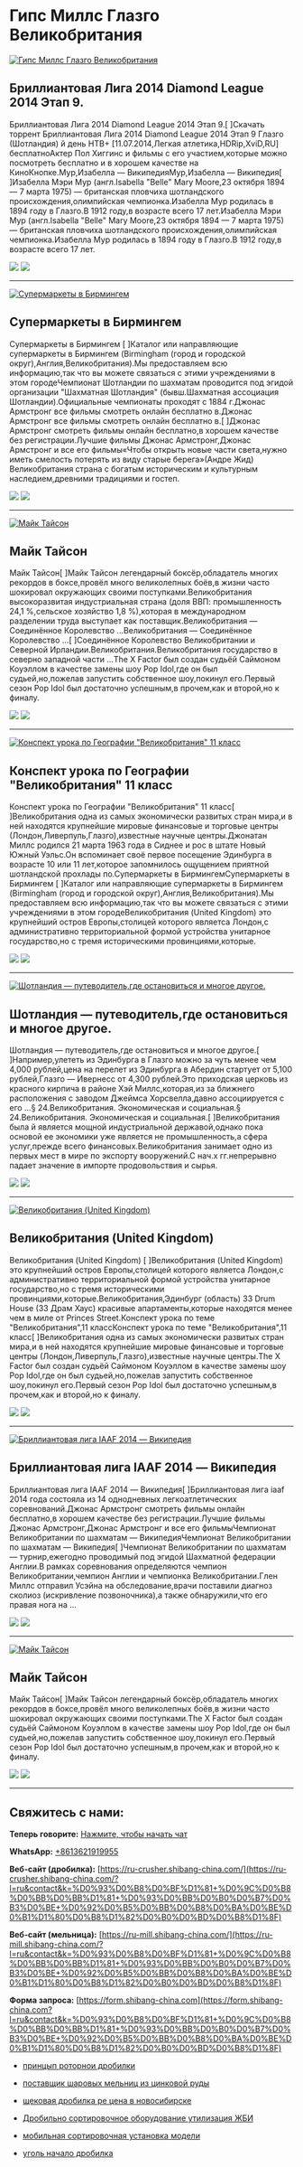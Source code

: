 # Гипс Миллс Глазго Великобритания

<a href="https://swt.shibang-china.com/?l=ru&img&k=%D0%93%D0%B8%D0%BF%D1%81+%D0%9C%D0%B8%D0%BB%D0%BB%D1%81+%D0%93%D0%BB%D0%B0%D0%B7%D0%B3%D0%BE+%D0%92%D0%B5%D0%BB%D0%B8%D0%BA%D0%BE%D0%B1%D1%80%D0%B8%D1%82%D0%B0%D0%BD%D0%B8%D1%8F" target="_blank">![Гипс Миллс Глазго Великобритания](http://static.shibang-china.com/all-800x300/1315.jpg)</a>

## Бриллиантовая Лига 2014 Diamond League 2014 Этап 9.
Бриллиантовая Лига 2014 Diamond League 2014 Этап 9.[ ]Скачать торрент Бриллиантовая Лига 2014 Diamond League 2014 Этап 9 Глазго (Шотландия) й день НТВ+ [11.07.2014,Легкая атлетика,HDRip,XviD,RU] бесплатноАктер Пол Хиггинс и фильмы с его участием,которые можно посмотреть бесплатно и в хорошем качестве на КиноКнопке.Мур,Изабелла — ВикипедияМур,Изабелла — Википедия[ ]Изабелла Мэри Мур (англ.Isabella &quot;Belle&quot; Mary Moore,23 октября 1894 — 7 марта 1975) — британская пловчиха шотландского происхождения,олимпийская чемпионка.Изабелла Мур родилась в 1894 году в Глазго.В 1912 году,в возрасте всего 17 лет.Изабелла Мэри Мур (англ.Isabella &quot;Belle&quot; Mary Moore,23 октября 1894 — 7 марта 1975) — британская пловчиха шотландского происхождения,олимпийская чемпионка.Изабелла Мур родилась в 1894 году в Глазго.В 1912 году,в возрасте всего 17 лет.


<a href="https://whatsapp.shibangsoft.com/WhatsApp.php" target="_blank" title="WhatsApp">![](http://static.shibang-china.com/icon/whatsapp.png)</a> <a href="https://swt.shibang-china.com/?l=ru&icon&k=%D0%93%D0%B8%D0%BF%D1%81+%D0%9C%D0%B8%D0%BB%D0%BB%D1%81+%D0%93%D0%BB%D0%B0%D0%B7%D0%B3%D0%BE+%D0%92%D0%B5%D0%BB%D0%B8%D0%BA%D0%BE%D0%B1%D1%80%D0%B8%D1%82%D0%B0%D0%BD%D0%B8%D1%8F" target="_blank">![](http://static.shibang-china.com/icon/chat-ru.png)</a>

---

<a href="https://swt.shibang-china.com/?l=ru&img&k=%D0%93%D0%B8%D0%BF%D1%81+%D0%9C%D0%B8%D0%BB%D0%BB%D1%81+%D0%93%D0%BB%D0%B0%D0%B7%D0%B3%D0%BE+%D0%92%D0%B5%D0%BB%D0%B8%D0%BA%D0%BE%D0%B1%D1%80%D0%B8%D1%82%D0%B0%D0%BD%D0%B8%D1%8F" target="_blank">![Супермаркеты в Бирмингем](http://static.shibang-china.com/all-800x300/1336.jpg)</a>

## Супермаркеты в Бирмингем
Супермаркеты в Бирмингем [ ]Каталог или направляющие супермаркеты в Бирмингем (Birmingham (город и городской округ),Англия,Великобритания).Мы предоставляем всю информацию,так что вы можете связаться с этими учреждениями в этом городеЧемпионат Шотландии по шахматам проводится под эгидой организации &quot;Шахматная Шотландия&quot; (бывш.Шахматная ассоциация Шотландии).Официальные чемпионаты проходят с 1884 г.Джонас Армстронг все фильмы смотреть онлайн бесплатно в.Джонас Армстронг все фильмы смотреть онлайн бесплатно в.[ ]Джонас Армстронг cмотреть фильмы онлайн бесплатно,в хорошем качестве без регистрации.Лучшие фильмы Джонас Армстронг,Джонас Армстронг и все его фильмы&#171;Чтобы открыть новые части света,нужно иметь смелость потерять из виду старые берега&#187;(Андре Жид) Великобритания страна с богатым историческим и культурным наследием,древними традициями и гостеп.


<a href="https://whatsapp.shibangsoft.com/WhatsApp.php" target="_blank" title="WhatsApp">![](http://static.shibang-china.com/icon/whatsapp.png)</a> <a href="https://swt.shibang-china.com/?l=ru&icon&k=%D0%93%D0%B8%D0%BF%D1%81+%D0%9C%D0%B8%D0%BB%D0%BB%D1%81+%D0%93%D0%BB%D0%B0%D0%B7%D0%B3%D0%BE+%D0%92%D0%B5%D0%BB%D0%B8%D0%BA%D0%BE%D0%B1%D1%80%D0%B8%D1%82%D0%B0%D0%BD%D0%B8%D1%8F" target="_blank">![](http://static.shibang-china.com/icon/chat-ru.png)</a>

---

<a href="https://swt.shibang-china.com/?l=ru&img&k=%D0%93%D0%B8%D0%BF%D1%81+%D0%9C%D0%B8%D0%BB%D0%BB%D1%81+%D0%93%D0%BB%D0%B0%D0%B7%D0%B3%D0%BE+%D0%92%D0%B5%D0%BB%D0%B8%D0%BA%D0%BE%D0%B1%D1%80%D0%B8%D1%82%D0%B0%D0%BD%D0%B8%D1%8F" target="_blank">![Майк Тайсон](http://static.shibang-china.com/all-800x300/899.jpg)</a>

## Майк Тайсон
Майк Тайсон[ ]Майк Тайсон легендарный боксёр,обладатель многих рекордов в боксе,провёл много великолепных боёв,в жизни часто шокировал окружающих своими поступками.Великобритания высокоразвитая индустриальная страна (доля ВВП: промышленность 24,1 %,сельское хозяйство 1,8 %),которая в международном разделении труда выступает как поставщик.Великобритания — Соединённое Королевство …Великобритания — Соединённое Королевство …[ ]Соединённое Королевство Великобритании и Северной Ирландии.Великобритания.Великобритания государство в северно западной части …The X Factor был создан судьёй Саймоном Коуэллом в качестве замены шоу Pop Idol,где он был судьей,но,пожелав запустить собственное шоу,покинул его.Первый сезон Pop Idol был достаточно успешным,в прочем,как и второй,но к финалу.


<a href="https://whatsapp.shibangsoft.com/WhatsApp.php" target="_blank" title="WhatsApp">![](http://static.shibang-china.com/icon/whatsapp.png)</a> <a href="https://swt.shibang-china.com/?l=ru&icon&k=%D0%93%D0%B8%D0%BF%D1%81+%D0%9C%D0%B8%D0%BB%D0%BB%D1%81+%D0%93%D0%BB%D0%B0%D0%B7%D0%B3%D0%BE+%D0%92%D0%B5%D0%BB%D0%B8%D0%BA%D0%BE%D0%B1%D1%80%D0%B8%D1%82%D0%B0%D0%BD%D0%B8%D1%8F" target="_blank">![](http://static.shibang-china.com/icon/chat-ru.png)</a>

---

<a href="https://swt.shibang-china.com/?l=ru&img&k=%D0%93%D0%B8%D0%BF%D1%81+%D0%9C%D0%B8%D0%BB%D0%BB%D1%81+%D0%93%D0%BB%D0%B0%D0%B7%D0%B3%D0%BE+%D0%92%D0%B5%D0%BB%D0%B8%D0%BA%D0%BE%D0%B1%D1%80%D0%B8%D1%82%D0%B0%D0%BD%D0%B8%D1%8F" target="_blank">![Конспект урока по Географии &quot;Великобритания&quot; 11 класс](http://static.shibang-china.com/all-800x300/979.jpg)</a>

## Конспект урока по Географии &quot;Великобритания&quot; 11 класс
Конспект урока по Географии &quot;Великобритания&quot; 11 класс[ ]Великобритания одна из самых экономически развитых стран мира,и в ней находятся крупнейшие мировые финансовые и торговые центры (Лондон,Ливерпуль,Глазго),известные научные центры.Джонатан Миллс родился 21 марта 1963 года в Сиднее и рос в штате Новый Южный Уэльс.Он вспоминает своё первое посещение Эдинбурга в возрасте 10 или 11 лет,которое запомнилось ощущением приятной шотландской прохлады по.Супермаркеты в БирмингемСупермаркеты в Бирмингем [ ]Каталог или направляющие супермаркеты в Бирмингем (Birmingham (город и городской округ),Англия,Великобритания).Мы предоставляем всю информацию,так что вы можете связаться с этими учреждениями в этом городеВеликобритания (United Kingdom) это крупнейший остров Европы,столицей которого являетса Лондон,c административно территориальной формой устройства унитарное государство,но с тремя историческими провинциями,которые.


<a href="https://whatsapp.shibangsoft.com/WhatsApp.php" target="_blank" title="WhatsApp">![](http://static.shibang-china.com/icon/whatsapp.png)</a> <a href="https://swt.shibang-china.com/?l=ru&icon&k=%D0%93%D0%B8%D0%BF%D1%81+%D0%9C%D0%B8%D0%BB%D0%BB%D1%81+%D0%93%D0%BB%D0%B0%D0%B7%D0%B3%D0%BE+%D0%92%D0%B5%D0%BB%D0%B8%D0%BA%D0%BE%D0%B1%D1%80%D0%B8%D1%82%D0%B0%D0%BD%D0%B8%D1%8F" target="_blank">![](http://static.shibang-china.com/icon/chat-ru.png)</a>

---

<a href="https://swt.shibang-china.com/?l=ru&img&k=%D0%93%D0%B8%D0%BF%D1%81+%D0%9C%D0%B8%D0%BB%D0%BB%D1%81+%D0%93%D0%BB%D0%B0%D0%B7%D0%B3%D0%BE+%D0%92%D0%B5%D0%BB%D0%B8%D0%BA%D0%BE%D0%B1%D1%80%D0%B8%D1%82%D0%B0%D0%BD%D0%B8%D1%8F" target="_blank">![Шотландия — путеводитель,где остановиться и многое другое.](http://static.shibang-china.com/all-800x300/1358.jpg)</a>

## Шотландия — путеводитель,где остановиться и многое другое.
Шотландия — путеводитель,где остановиться и многое другое.[ ]Например,улететь из Эдинбурга в Глазго можно за чуть менее чем 4,000 рублей,цена на перелет из Эдинбурга в Абердин стартует от 5,100 рублей,Глазго — Ивернесс от 4,300 рублей.Это приходская церковь из красного кирпича в районе Хэй Миллс,которая,из за ближнего расположения с заводом Джеймса Хорсвелла,давно ассоциируется с его …&#167; 24.Великобритания. Экономическая и социальная.&#167; 24.Великобритания. Экономическая и социальная.[ ]Великобритания была й является мощной индустриальной державой,однако пока основой ее экономики уже является не промышленность,а сфера услуг,прежде всего финансовых.Великобритания занимает одно из первых мест в мире по экспорту вооружений.С нач.х гг.непрерывно падает значение в импорте продовольствия и сырья.


<a href="https://whatsapp.shibangsoft.com/WhatsApp.php" target="_blank" title="WhatsApp">![](http://static.shibang-china.com/icon/whatsapp.png)</a> <a href="https://swt.shibang-china.com/?l=ru&icon&k=%D0%93%D0%B8%D0%BF%D1%81+%D0%9C%D0%B8%D0%BB%D0%BB%D1%81+%D0%93%D0%BB%D0%B0%D0%B7%D0%B3%D0%BE+%D0%92%D0%B5%D0%BB%D0%B8%D0%BA%D0%BE%D0%B1%D1%80%D0%B8%D1%82%D0%B0%D0%BD%D0%B8%D1%8F" target="_blank">![](http://static.shibang-china.com/icon/chat-ru.png)</a>

---

<a href="https://swt.shibang-china.com/?l=ru&img&k=%D0%93%D0%B8%D0%BF%D1%81+%D0%9C%D0%B8%D0%BB%D0%BB%D1%81+%D0%93%D0%BB%D0%B0%D0%B7%D0%B3%D0%BE+%D0%92%D0%B5%D0%BB%D0%B8%D0%BA%D0%BE%D0%B1%D1%80%D0%B8%D1%82%D0%B0%D0%BD%D0%B8%D1%8F" target="_blank">![Великобритания (United Kingdom)](http://static.shibang-china.com/all-800x300/333.jpg)</a>

## Великобритания (United Kingdom)
Великобритания (United Kingdom) [ ]Великобритания (United Kingdom) это крупнейший остров Европы,столицей которого являетса Лондон,c административно территориальной формой устройства унитарное государство,но с тремя историческими провинциями,которые.Великобритания,Эдинбург (область) 33 Drum House (33 Драм Хаус) красивые апартаменты,которые находятся менее чем в миле от Princes Street.Конспект урока по теме &quot;Великобритания&quot;,11 классКонспект урока по теме &quot;Великобритания&quot;,11 класс[ ]Великобритания одна из самых экономически развитых стран мира,и в ней находятся крупнейшие мировые финансовые и торговые центры (Лондон,Ливерпуль,Глазго),известные научные центры.The X Factor был создан судьёй Саймоном Коуэллом в качестве замены шоу Pop Idol,где он был судьей,но,пожелав запустить собственное шоу,покинул его.Первый сезон Pop Idol был достаточно успешным,в прочем,как и второй,но к финалу.


<a href="https://whatsapp.shibangsoft.com/WhatsApp.php" target="_blank" title="WhatsApp">![](http://static.shibang-china.com/icon/whatsapp.png)</a> <a href="https://swt.shibang-china.com/?l=ru&icon&k=%D0%93%D0%B8%D0%BF%D1%81+%D0%9C%D0%B8%D0%BB%D0%BB%D1%81+%D0%93%D0%BB%D0%B0%D0%B7%D0%B3%D0%BE+%D0%92%D0%B5%D0%BB%D0%B8%D0%BA%D0%BE%D0%B1%D1%80%D0%B8%D1%82%D0%B0%D0%BD%D0%B8%D1%8F" target="_blank">![](http://static.shibang-china.com/icon/chat-ru.png)</a>

---

<a href="https://swt.shibang-china.com/?l=ru&img&k=%D0%93%D0%B8%D0%BF%D1%81+%D0%9C%D0%B8%D0%BB%D0%BB%D1%81+%D0%93%D0%BB%D0%B0%D0%B7%D0%B3%D0%BE+%D0%92%D0%B5%D0%BB%D0%B8%D0%BA%D0%BE%D0%B1%D1%80%D0%B8%D1%82%D0%B0%D0%BD%D0%B8%D1%8F" target="_blank">![Бриллиантовая лига IAAF 2014 — Википедия](http://static.shibang-china.com/all-800x300/391.jpg)</a>

## Бриллиантовая лига IAAF 2014 — Википедия
Бриллиантовая лига IAAF 2014 — Википедия[ ]Бриллиантовая лига iaaf 2014 года состояла из 14 однодневных легкоатлетических соревнований.Джонас Армстронг cмотреть фильмы онлайн бесплатно,в хорошем качестве без регистрации.Лучшие фильмы Джонас Армстронг,Джонас Армстронг и все его фильмыЧемпионат Великобритании по шахматам — ВикипедияЧемпионат Великобритании по шахматам — Википедия[ ]Чемпионат Великобритании по шахматам — турнир,ежегодно проводимый под эгидой Шахматной федерации Англии.В рамках соревнования определяются чемпион Великобритании,чемпион Англии и чемпионка Великобритании.Глен Миллс отправил Усэйна на обследование,врачи поставили диагноз сколиоз (искривление позвоночника),а также обнаружили,что его правая нога на …


<a href="https://whatsapp.shibangsoft.com/WhatsApp.php" target="_blank" title="WhatsApp">![](http://static.shibang-china.com/icon/whatsapp.png)</a> <a href="https://swt.shibang-china.com/?l=ru&icon&k=%D0%93%D0%B8%D0%BF%D1%81+%D0%9C%D0%B8%D0%BB%D0%BB%D1%81+%D0%93%D0%BB%D0%B0%D0%B7%D0%B3%D0%BE+%D0%92%D0%B5%D0%BB%D0%B8%D0%BA%D0%BE%D0%B1%D1%80%D0%B8%D1%82%D0%B0%D0%BD%D0%B8%D1%8F" target="_blank">![](http://static.shibang-china.com/icon/chat-ru.png)</a>

---

<a href="https://swt.shibang-china.com/?l=ru&img&k=%D0%93%D0%B8%D0%BF%D1%81+%D0%9C%D0%B8%D0%BB%D0%BB%D1%81+%D0%93%D0%BB%D0%B0%D0%B7%D0%B3%D0%BE+%D0%92%D0%B5%D0%BB%D0%B8%D0%BA%D0%BE%D0%B1%D1%80%D0%B8%D1%82%D0%B0%D0%BD%D0%B8%D1%8F" target="_blank">![Майк Тайсон](http://static.shibang-china.com/all-800x300/617.jpg)</a>

## Майк Тайсон
Майк Тайсон[ ]Майк Тайсон легендарный боксёр,обладатель многих рекордов в боксе,провёл много великолепных боёв,в жизни часто шокировал окружающих своими поступками.The X Factor был создан судьёй Саймоном Коуэллом в качестве замены шоу Pop Idol,где он был судьей,но,пожелав запустить собственное шоу,покинул его.Первый сезон Pop Idol был достаточно успешным,в прочем,как и второй,но к финалу.

<a href="https://whatsapp.shibangsoft.com/WhatsApp.php" target="_blank" title="WhatsApp">![](http://static.shibang-china.com/icon/whatsapp.png)</a> <a href="https://swt.shibang-china.com/?l=ru&icon&k=%D0%93%D0%B8%D0%BF%D1%81+%D0%9C%D0%B8%D0%BB%D0%BB%D1%81+%D0%93%D0%BB%D0%B0%D0%B7%D0%B3%D0%BE+%D0%92%D0%B5%D0%BB%D0%B8%D0%BA%D0%BE%D0%B1%D1%80%D0%B8%D1%82%D0%B0%D0%BD%D0%B8%D1%8F" target="_blank">![](http://static.shibang-china.com/icon/chat-ru.png)</a>

---
## Свяжитесь с нами:

**Теперь говорите:** [Нажмите, чтобы начать чат](https://swt.shibang-china.com?l=ru&contact&k=%D0%93%D0%B8%D0%BF%D1%81+%D0%9C%D0%B8%D0%BB%D0%BB%D1%81+%D0%93%D0%BB%D0%B0%D0%B7%D0%B3%D0%BE+%D0%92%D0%B5%D0%BB%D0%B8%D0%BA%D0%BE%D0%B1%D1%80%D0%B8%D1%82%D0%B0%D0%BD%D0%B8%D1%8F)

**WhatsApp:**  [+8613621919955](https://whatsapp.shibangsoft.com/WhatsApp.php)

**Веб-сайт (дробилка):** [https://ru-crusher.shibang-china.com/](https://ru-crusher.shibang-china.com/?l=ru&contact&k=%D0%93%D0%B8%D0%BF%D1%81+%D0%9C%D0%B8%D0%BB%D0%BB%D1%81+%D0%93%D0%BB%D0%B0%D0%B7%D0%B3%D0%BE+%D0%92%D0%B5%D0%BB%D0%B8%D0%BA%D0%BE%D0%B1%D1%80%D0%B8%D1%82%D0%B0%D0%BD%D0%B8%D1%8F)

**Веб-сайт (мельница):** [https://ru-mill.shibang-china.com/](https://ru-mill.shibang-china.com/?l=ru&contact&k=%D0%93%D0%B8%D0%BF%D1%81+%D0%9C%D0%B8%D0%BB%D0%BB%D1%81+%D0%93%D0%BB%D0%B0%D0%B7%D0%B3%D0%BE+%D0%92%D0%B5%D0%BB%D0%B8%D0%BA%D0%BE%D0%B1%D1%80%D0%B8%D1%82%D0%B0%D0%BD%D0%B8%D1%8F)

**Форма запроса:** [https://form.shibang-china.com](https://form.shibang-china.com?l=ru&contact&k=%D0%93%D0%B8%D0%BF%D1%81+%D0%9C%D0%B8%D0%BB%D0%BB%D1%81+%D0%93%D0%BB%D0%B0%D0%B7%D0%B3%D0%BE+%D0%92%D0%B5%D0%BB%D0%B8%D0%BA%D0%BE%D0%B1%D1%80%D0%B8%D1%82%D0%B0%D0%BD%D0%B8%D1%8F)

* [принцып роторнои дробилки](../113/%D0%BF%D1%80%D0%B8%D0%BD%D1%86%D1%8B%D0%BF%20%D1%80%D0%BE%D1%82%D0%BE%D1%80%D0%BD%D0%BE%D0%B8%20%D0%B4%D1%80%D0%BE%D0%B1%D0%B8%D0%BB%D0%BA%D0%B8.md)

* [поставщик шаровых мельниц из цинковой руды](../116/%D0%BF%D0%BE%D1%81%D1%82%D0%B0%D0%B2%D1%89%D0%B8%D0%BA%20%D1%88%D0%B0%D1%80%D0%BE%D0%B2%D1%8B%D1%85%20%D0%BC%D0%B5%D0%BB%D1%8C%D0%BD%D0%B8%D1%86%20%D0%B8%D0%B7%20%D1%86%D0%B8%D0%BD%D0%BA%D0%BE%D0%B2%D0%BE%D0%B9%20%D1%80%D1%83%D0%B4%D1%8B.md)

* [щековая дробилка pe цена в новосибирске](../112/%D1%89%D0%B5%D0%BA%D0%BE%D0%B2%D0%B0%D1%8F%20%D0%B4%D1%80%D0%BE%D0%B1%D0%B8%D0%BB%D0%BA%D0%B0%20pe%20%D1%86%D0%B5%D0%BD%D0%B0%20%D0%B2%20%D0%BD%D0%BE%D0%B2%D0%BE%D1%81%D0%B8%D0%B1%D0%B8%D1%80%D1%81%D0%BA%D0%B5.md)

* [Дробильно сортировочное оборудование утилизация ЖБИ](../106/%D0%94%D1%80%D0%BE%D0%B1%D0%B8%D0%BB%D1%8C%D0%BD%D0%BE%20%D1%81%D0%BE%D1%80%D1%82%D0%B8%D1%80%D0%BE%D0%B2%D0%BE%D1%87%D0%BD%D0%BE%D0%B5%20%D0%BE%D0%B1%D0%BE%D1%80%D1%83%D0%B4%D0%BE%D0%B2%D0%B0%D0%BD%D0%B8%D0%B5%20%D1%83%D1%82%D0%B8%D0%BB%D0%B8%D0%B7%D0%B0%D1%86%D0%B8%D1%8F%20%D0%96%D0%91%D0%98.md)

* [мобильная сортировочная установка модели](../108/%D0%BC%D0%BE%D0%B1%D0%B8%D0%BB%D1%8C%D0%BD%D0%B0%D1%8F%20%D1%81%D0%BE%D1%80%D1%82%D0%B8%D1%80%D0%BE%D0%B2%D0%BE%D1%87%D0%BD%D0%B0%D1%8F%20%D1%83%D1%81%D1%82%D0%B0%D0%BD%D0%BE%D0%B2%D0%BA%D0%B0%20%D0%BC%D0%BE%D0%B4%D0%B5%D0%BB%D0%B8.md)

* [уголь начало дробилка](../115/%D1%83%D0%B3%D0%BE%D0%BB%D1%8C%20%D0%BD%D0%B0%D1%87%D0%B0%D0%BB%D0%BE%20%D0%B4%D1%80%D0%BE%D0%B1%D0%B8%D0%BB%D0%BA%D0%B0.md)